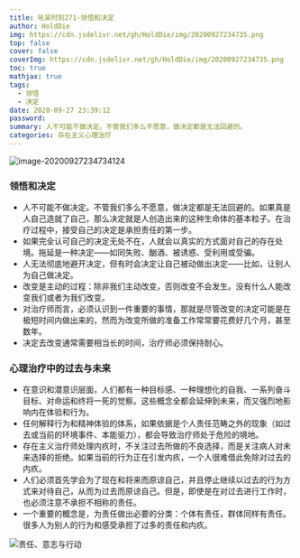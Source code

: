 ```yaml
---
title: 吼呆时刻271-领悟和决定
author: HoldDie
img: https://cdn.jsdelivr.net/gh/HoldDie/img/20200927234735.png
top: false
cover: false
coverImg: https://cdn.jsdelivr.net/gh/HoldDie/img/20200927234735.png
toc: true
mathjax: true
tags:
  - 领悟
  - 决定
date: 2020-09-27 23:39:12
password:
summary: 人不可能不做决定。不管我们多么不愿意，做决定都是无法回避的。
categories: 存在主义心理治疗
---
```


![image-20200927234734124](https://cdn.jsdelivr.net/gh/HoldDie/img/20200927234735.png)



### 领悟和决定

- 人不可能不做决定。不管我们多么不愿意，做决定都是无法回避的。如果真是人自己造就了自己，那么决定就是人创造出来的这种生命体的基本粒子。在治疗过程中，接受自己的决定是承担责任的第一步。
- 如果完全认可自己的决定无处不在，人就会以真实的方式面对自己的存在处境。拖延是一种决定——如同失败、酗酒、被诱惑、受利用或受骗。
- 人无法彻底地避开决定，但有时会决定让自己被动做出决定——比如，让别人为自己做决定。
- 改变是主动的过程：除非我们主动改变，否则改变不会发生。没有什么人能改变我们或者为我们改变。
- 对治疗师而言，必须认识到一件重要的事情，那就是尽管改变的决定可能是在极短时间内做出来的，然而为改变所做的准备工作常常要花费好几个月，甚至数年。
- 决定去改变通常需要相当长的时间，治疗师必须保持耐心。

### 心理治疗中的过去与未来

- 在意识和潜意识层面，人们都有一种目标感、一种理想化的自我、一系列奋斗目标、对命运和终将一死的觉察。这些概念全都会延伸到未来，而又强烈地影响内在体验和行为。
- 任何解释行为和精神体验的体系，如果依据是个人责任范畴之外的现象（如过去或当前的环境事件、本能驱力），都会导致治疗师处于危险的境地。
- 存在主义治疗师处理内疚时，不关注过去所做的不良选择，而是关注病人对未来选择的拒绝。如果当前的行为正在引发内疚，一个人很难借此免除对过去的内疚。
- 人们必须首先学会为了现在和将来而原谅自己，并且停止继续以过去的行为方式来对待自己，从而为过去而原谅自己。但是，即使是在对过去进行工作时，也必须注意不承担不相称的责任。
- 一个重要的概念是，为责任做出必要的分类：个体有责任，群体同样有责任。很多人为别人的行为和感受承担了过多的责任和内疚。

![责任、意志与行动](https://cdn.jsdelivr.net/gh/HoldDie/img/20200927234818.png)